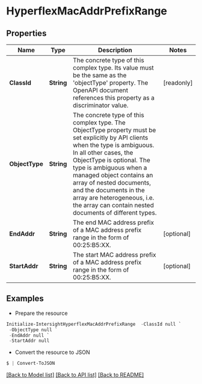 # HyperflexMacAddrPrefixRange
## Properties

Name | Type | Description | Notes
------------ | ------------- | ------------- | -------------
**ClassId** | **String** | The concrete type of this complex type. Its value must be the same as the &#39;objectType&#39; property. The OpenAPI document references this property as a discriminator value. | [readonly] 
**ObjectType** | **String** | The concrete type of this complex type. The ObjectType property must be set explicitly by API clients when the type is ambiguous. In all other cases, the  ObjectType is optional.  The type is ambiguous when a managed object contains an array of nested documents, and the documents in the array are heterogeneous, i.e. the array can contain nested documents of different types. | 
**EndAddr** | **String** | The end MAC address prefix of a MAC address prefix range in the form of 00:25:B5:XX. | [optional] 
**StartAddr** | **String** | The start MAC address prefix of a MAC address prefix range in the form of 00:25:B5:XX. | [optional] 

## Examples

- Prepare the resource
```powershell
Initialize-IntersightHyperflexMacAddrPrefixRange  -ClassId null `
 -ObjectType null `
 -EndAddr null `
 -StartAddr null
```

- Convert the resource to JSON
```powershell
$ | Convert-ToJSON
```

[[Back to Model list]](../README.md#documentation-for-models) [[Back to API list]](../README.md#documentation-for-api-endpoints) [[Back to README]](../README.md)

